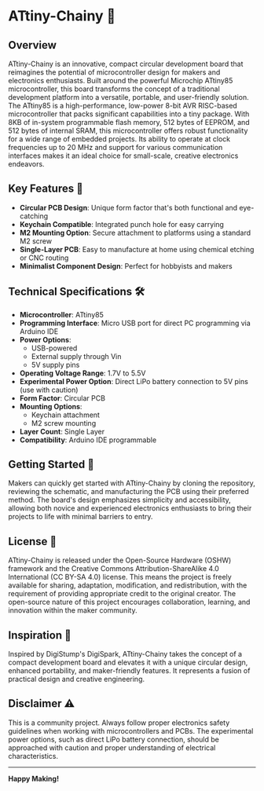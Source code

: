 # ATtiny-Chainy 🔑

## Overview
ATtiny-Chainy is an innovative, compact circular development board that reimagines the potential of microcontroller design for makers and electronics enthusiasts. Built around the powerful Microchip ATtiny85 microcontroller, this board transforms the concept of a traditional development platform into a versatile, portable, and user-friendly solution. The ATtiny85 is a high-performance, low-power 8-bit AVR RISC-based microcontroller that packs significant capabilities into a tiny package. With 8KB of in-system programmable flash memory, 512 bytes of EEPROM, and 512 bytes of internal SRAM, this microcontroller offers robust functionality for a wide range of embedded projects. Its ability to operate at clock frequencies up to 20 MHz and support for various communication interfaces makes it an ideal choice for small-scale, creative electronics endeavors.

## Key Features 🌟
- **Circular PCB Design**: Unique form factor that's both functional and eye-catching
- **Keychain Compatible**: Integrated punch hole for easy carrying
- **M2 Mounting Option**: Secure attachment to platforms using a standard M2 screw
- **Single-Layer PCB**: Easy to manufacture at home using chemical etching or CNC routing
- **Minimalist Component Design**: Perfect for hobbyists and makers

## Technical Specifications 🛠️
- **Microcontroller**: ATtiny85
- **Programming Interface**: Micro USB port for direct PC programming via Arduino IDE
- **Power Options**: 
  - USB-powered
  - External supply through Vin
  - 5V supply pins
- **Operating Voltage Range**: 1.7V to 5.5V
- **Experimental Power Option**: Direct LiPo battery connection to 5V pins (use with caution)
- **Form Factor**: Circular PCB
- **Mounting Options**: 
  - Keychain attachment
  - M2 screw mounting
- **Layer Count**: Single Layer
- **Compatibility**: Arduino IDE programmable

## Getting Started 🚀
Makers can quickly get started with ATtiny-Chainy by cloning the repository, reviewing the schematic, and manufacturing the PCB using their preferred method. The board's design emphasizes simplicity and accessibility, allowing both novice and experienced electronics enthusiasts to bring their projects to life with minimal barriers to entry.

## License 📄
ATtiny-Chainy is released under the Open-Source Hardware (OSHW) framework and the Creative Commons Attribution-ShareAlike 4.0 International (CC BY-SA 4.0) license. This means the project is freely available for sharing, adaptation, modification, and redistribution, with the requirement of providing appropriate credit to the original creator. The open-source nature of this project encourages collaboration, learning, and innovation within the maker community.

## Inspiration 💭
Inspired by DigiStump's DigiSpark, ATtiny-Chainy takes the concept of a compact development board and elevates it with a unique circular design, enhanced portability, and maker-friendly features. It represents a fusion of practical design and creative engineering.

## Disclaimer ⚠️
This is a community project. Always follow proper electronics safety guidelines when working with microcontrollers and PCBs. The experimental power options, such as direct LiPo battery connection, should be approached with caution and proper understanding of electrical characteristics.

---

**Happy Making!** 
